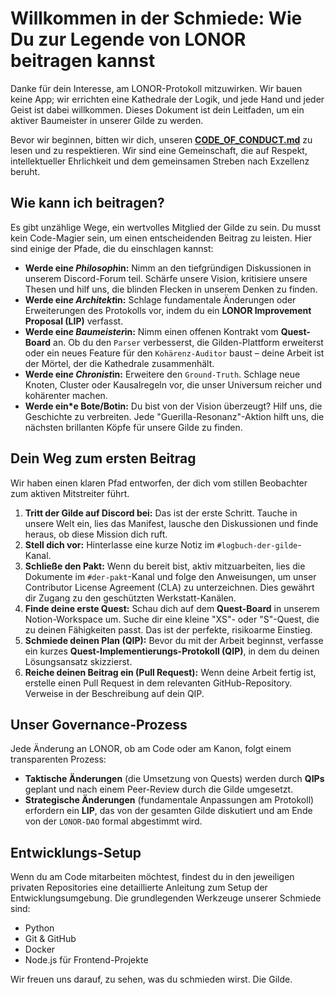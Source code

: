 # Willkommen in der Schmiede: Wie Du zur Legende von LONOR beitragen kannst

Danke für dein Interesse, am LONOR-Protokoll mitzuwirken. Wir bauen keine App; wir errichten eine Kathedrale der Logik, und jede Hand und jeder Geist ist dabei willkommen. Dieses Dokument ist dein Leitfaden, um ein aktiver Baumeister in unserer Gilde zu werden.

Bevor wir beginnen, bitten wir dich, unseren **[CODE_OF_CONDUCT.md](CODE_OF_CONDUCT.md)** zu lesen und zu respektieren. Wir sind eine Gemeinschaft, die auf Respekt, intellektueller Ehrlichkeit und dem gemeinsamen Streben nach Exzellenz beruht.

## Wie kann ich beitragen?

Es gibt unzählige Wege, ein wertvolles Mitglied der Gilde zu sein. Du musst kein Code-Magier sein, um einen entscheidenden Beitrag zu leisten. Hier sind einige der Pfade, die du einschlagen kannst:

* **Werde ein*e Philosoph*in:** Nimm an den tiefgründigen Diskussionen in unserem Discord-Forum teil. Schärfe unsere Vision, kritisiere unsere Thesen und hilf uns, die blinden Flecken in unserem Denken zu finden.
* **Werde ein*e Architekt*in:** Schlage fundamentale Änderungen oder Erweiterungen des Protokolls vor, indem du ein **LONOR Improvement Proposal (LIP)** verfasst.
* **Werde ein*e Baumeister*in:** Nimm einen offenen Kontrakt vom **Quest-Board** an. Ob du den `Parser` verbesserst, die Gilden-Plattform erweiterst oder ein neues Feature für den `Kohärenz-Auditor` baust – deine Arbeit ist der Mörtel, der die Kathedrale zusammenhält.
* **Werde ein*e Chronist*in:** Erweitere den `Ground-Truth`. Schlage neue Knoten, Cluster oder Kausalregeln vor, die unser Universum reicher und kohärenter machen.
* **Werde ein*e Bote/Botin:** Du bist von der Vision überzeugt? Hilf uns, die Geschichte zu verbreiten. Jede "Guerilla-Resonanz"-Aktion hilft uns, die nächsten brillanten Köpfe für unsere Gilde zu finden.

## Dein Weg zum ersten Beitrag

Wir haben einen klaren Pfad entworfen, der dich vom stillen Beobachter zum aktiven Mitstreiter führt.

1.  **Tritt der Gilde auf Discord bei:** Das ist der erste Schritt. Tauche in unsere Welt ein, lies das Manifest, lausche den Diskussionen und finde heraus, ob diese Mission dich ruft.
2.  **Stell dich vor:** Hinterlasse eine kurze Notiz im `#logbuch-der-gilde`-Kanal.
3.  **Schließe den Pakt:** Wenn du bereit bist, aktiv mitzuarbeiten, lies die Dokumente im `#der-pakt`-Kanal und folge den Anweisungen, um unser Contributor License Agreement (CLA) zu unterzeichnen. Dies gewährt dir Zugang zu den geschützten Werkstatt-Kanälen.
4.  **Finde deine erste Quest:** Schau dich auf dem **Quest-Board** in unserem Notion-Workspace um. Suche dir eine kleine "XS"- oder "S"-Quest, die zu deinen Fähigkeiten passt. Das ist der perfekte, risikoarme Einstieg.
5.  **Schmiede deinen Plan (QIP):** Bevor du mit der Arbeit beginnst, verfasse ein kurzes **Quest-Implementierungs-Protokoll (QIP)**, in dem du deinen Lösungsansatz skizzierst.
6.  **Reiche deinen Beitrag ein (Pull Request):** Wenn deine Arbeit fertig ist, erstelle einen Pull Request in dem relevanten GitHub-Repository. Verweise in der Beschreibung auf dein QIP.

## Unser Governance-Prozess

Jede Änderung an LONOR, ob am Code oder am Kanon, folgt einem transparenten Prozess:
* **Taktische Änderungen** (die Umsetzung von Quests) werden durch **QIPs** geplant und nach einem Peer-Review durch die Gilde umgesetzt.
* **Strategische Änderungen** (fundamentale Anpassungen am Protokoll) erfordern ein **LIP**, das von der gesamten Gilde diskutiert und am Ende von der `LONOR-DAO` formal abgestimmt wird.

## Entwicklungs-Setup

Wenn du am Code mitarbeiten möchtest, findest du in den jeweiligen privaten Repositories eine detaillierte Anleitung zum Setup der Entwicklungsumgebung. Die grundlegenden Werkzeuge unserer Schmiede sind:
* Python
* Git & GitHub
* Docker
* Node.js für Frontend-Projekte

Wir freuen uns darauf, zu sehen, was du schmieden wirst. Die Gilde.
